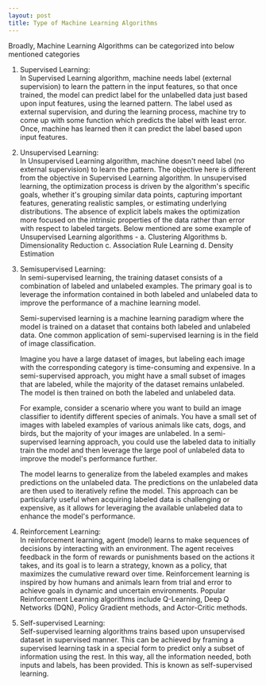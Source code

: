 ```yaml
---
layout: post
title: Type of Machine Learning Algorithms
---
```


Broadly, Machine Learning Algorithms can be categorized into below mentioned categories
1. Supervised Learning: <br> In Supervised Learning algorithm, machine needs label (external supervision) to learn the pattern in the input features, so that once trained, the model can predict label for the unlabelled data just based upon input features, using the learned pattern. The label used as external supervision, and during the learning process, machine try to come up with some function which predicts the label with least error. Once, machine has learned then it can predict the label based upon input features.
2. Unsupervised Learning:<br> In Unsupervised Learning algorithm, machine doesn't need label (no external supervision) to learn the pattern. The objective here is different from the objective in Supervised Learning algorithm. In unsupervised learning, the optimization process is driven by the algorithm's specific goals, whether it's grouping similar data points, capturing important features, generating realistic samples, or estimating underlying distributions. The absence of explicit labels makes the optimization more focused on the intrinsic properties of the data rather than error with respect to labeled targets.
   Below mentioned are some example of Unsupervised Learning algorithms -
   a. Clustering Algorithms
   b. Dimensionality Reduction
   c. Association Rule Learning
   d. Density Estimation
3. Semisupervised Learning:<br> In semi-supervised learning, the training dataset consists of a combination of labeled and unlabeled examples. The primary goal is to leverage the information contained in both labeled and unlabeled data to improve the performance of a machine learning model.

   Semi-supervised learning is a machine learning paradigm where the model is trained on a dataset that contains both labeled and unlabeled data. One common application of semi-supervised learning is in the field of image classification.

   Imagine you have a large dataset of images, but labeling each image with the corresponding category is time-consuming and expensive. In a semi-supervised approach, you might have a small subset of images that are labeled, while the majority of the dataset remains unlabeled. The model is then trained on both the labeled and unlabeled data.

   For example, consider a scenario where you want to build an image classifier to identify different species of animals. You have a small set of images with labeled examples of various animals like cats, dogs, and birds, but the majority of your images are unlabeled. In a semi-supervised learning approach, you could use the labeled data to initially train the model and then leverage the large pool of unlabeled data to improve the model's performance further.

   The model learns to generalize from the labeled examples and makes predictions on the unlabeled data. The predictions on the unlabeled data are then used to iteratively refine the model. This approach can be particularly useful when acquiring labeled data is challenging or expensive, as it allows for leveraging the available unlabeled data to enhance the model's performance.


4. Reinforcement Learning:<br> In reinforcement learning, agent (model) learns to make sequences of decisions by interacting with an environment. The agent receives feedback in the form of rewards or punishments based on the actions it takes, and its goal is to learn a strategy, known as a policy, that maximizes the cumulative reward over time. Reinforcement learning is inspired by how humans and animals learn from trial and error to achieve goals in dynamic and uncertain environments. Popular Reinforcement Learning algorithms include Q-Learning, Deep Q Networks (DQN), Policy Gradient methods, and Actor-Critic methods.
   
5. Self-supervised Learning:<br> Self-supervised learning algorithms trains based upon unsupervised dataset in supervised manner. This can be achieved by framing a supervised learning task in a special form to predict only a subset of information using the rest. In this way, all the information needed, both inputs and labels, has been provided. This is known as self-supervised learning.
